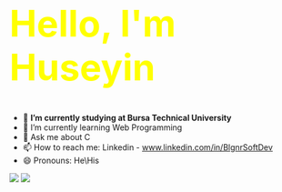 <h1 style="font-size: 4rem; color: yellow;">Hello, I'm Huseyin</h1>

- 🔭 <b>I’m currently studying at Bursa Technical University</b>
- 🌱 I’m currently learning Web Programming
- 💬 Ask me about C
- 📫 How to reach me: Linkedin - www.linkedin.com/in/BlgnrSoftDev
- 😄 Pronouns: He\His


<img src="https://github-readme-stats.vercel.app/api?username=BlgnrSoftDev&&show_icons=true&title_color=ffffff&icon_color=bb2acf&text_color=daf7dc&bg_color=151515">
<img src="https://komarev.com/ghpvc/?username=BlgnrSoftDev&sytle=flat-square&color=green">
